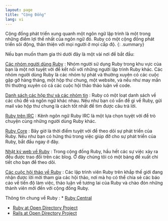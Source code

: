 ```yaml
---
layout: page
title: "Cộng Đồng"
lang: vi
---
```


Cộng đồng phát triển xung quanh một ngôn ngữ lập trình là một trong những điểm
lợi thế nhất của ngôn ngữ đó.  Ruby có một cộng đồng phát triển sôi động, thân
thiện với mọi người ở mọi cấp độ.
{: .summary}

Nếu bạn muốn tham gia thì dưới đây là một vài nơi để bắt đầu:

[Các nhóm người dùng Ruby](user-groups/)
: Nhóm người sử dụng Ruby trong khu vực của bạn là một nơi tuyệt vời để kết
  nối với những người lập trình Ruby khác.  Các nhóm người dùng Ruby là các nhóm
  tự phát và thường xuyên có các cuộc gặp gỡ hàng tháng, một hộp thư chung, một
  website, và nếu như may mắn thì thường xuyên có cả các cuộc hội thảo thảo luận
  về code.

[Danh sách các hộp thư và các nhóm tin](mailing-lists/)
: Ruby có một loạt danh sách về các chủ đề và ngôn ngữ khác nhau.  Nếu như bạn
  có vấn đề gì về Ruby, gửi mail vào hộp thư chung là cách tốt nhất để tìm được
  câu trả lời.

[Ruby trên IRC](irc://irc.freenode.net/ruby-lang)
: Kênh ngôn ngữ Ruby IRC là một lựa chọn tuyệt vời để trò chuyện cùng những
  người dùng Ruby khác.

[Ruby Core](ruby-core/)
: Bây giờ là thời điểm tuyệt vời để theo dõi sự phát triển của Ruby. Nếu như
  bạn có hứng thú trong việc giúp đỡ cho sự phát triển của Ruby, bắt đầu ngay
  ở đây.

[Nhật ký web về Ruby](weblogs/)
: Trong cộng đồng Ruby, hầu hết các sự việc xảy ra đều được trao đổi trên các
  blog. Ở đây chúng tôi có một bảng đề xuất chi tiết cho bạn để theo dõi.

[Các cuộc hội thảo về Ruby](conferences/)
: Các lập trình viên Ruby trên khắp thế giới đang nhận được lời mời tham gia
  các hội thảo, nơi mà họ có thể chia sẻ các báo cáo về tiến độ làm việc, thảo
  luận về tương lai của Ruby và chào đón những thành viên mới đến với cộng
  đồng Ruby.

Thông tin chung về Ruby
: * [Ruby Central][3]
  * [Ruby at Open Directory Project][4]
  * [Rails at Open Directory Project][5]



[3]: http://rubycentral.org/
[4]: http://dmoz.org/Computers/Programming/Languages/Ruby/
[5]: http://dmoz.org/Computers/Programming/Languages/Ruby/Software/Rails/
